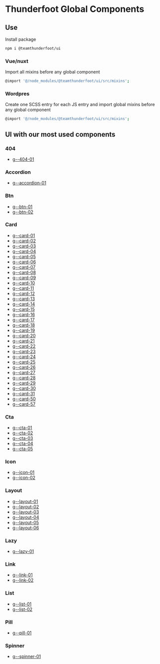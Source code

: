 # Thunderfoot Global Components

## Use
Install package
```sh
npm i @teamthunderfoot/ui
```

### Vue/nuxt
Import all mixins before any global component
```sh
@import '@/node_modules/@teamthunderfoot/ui/src/mixins';
```

### Wordpres
Create one SCSS entry for each JS entry and import global mixins before any global component
```sh
@import '@/node_modules/@teamthunderfoot/ui/src/mixins';
```

## UI with our most used components

### 404

- [g--404-01](https://github.com/team-thunderfoot/ui/blob/main/src/ui/404/404-01/readme.md)

### Accordion

- [g--accordion-01](https://github.com/team-thunderfoot/ui/blob/main/src/ui/accordion/accordion-01/readme.md)

### Btn

- [g--btn-01](https://github.com/team-thunderfoot/ui/blob/main/src/ui/btn/btn-01/readme.md)
- [g--btn-02](https://github.com/team-thunderfoot/ui/blob/main/src/ui/btn/btn-02/readme.md)

### Card

- [g--card-01](https://github.com/team-thunderfoot/ui/blob/main/src/ui/card/card-01/readme.md)
- [g--card-02](https://github.com/team-thunderfoot/ui/blob/main/src/ui/card/card-02/readme.md)
- [g--card-03](https://github.com/team-thunderfoot/ui/blob/main/src/ui/card/card-03/readme.md)
- [g--card-04](https://github.com/team-thunderfoot/ui/blob/main/src/ui/card/card-04/readme.md)
- [g--card-05](https://github.com/team-thunderfoot/ui/blob/main/src/ui/card/card-05/readme.md)
- [g--card-06](https://github.com/team-thunderfoot/ui/blob/main/src/ui/card/card-06/readme.md)
- [g--card-07](https://github.com/team-thunderfoot/ui/blob/main/src/ui/card/card-07/readme.md)
- [g--card-08](https://github.com/team-thunderfoot/ui/blob/main/src/ui/card/card-08/readme.md)
- [g--card-09](https://github.com/team-thunderfoot/ui/blob/main/src/ui/card/card-09/readme.md)
- [g--card-10](https://github.com/team-thunderfoot/ui/blob/main/src/ui/card/card-10/readme.md)
- [g--card-11](https://github.com/team-thunderfoot/ui/blob/main/src/ui/card/card-11/readme.md)
- [g--card-12](https://github.com/team-thunderfoot/ui/blob/main/src/ui/card/card-12/readme.md)
- [g--card-13](https://github.com/team-thunderfoot/ui/blob/main/src/ui/card/card-13/readme.md)
- [g--card-14](https://github.com/team-thunderfoot/ui/blob/main/src/ui/card/card-14/readme.md)
- [g--card-15](https://github.com/team-thunderfoot/ui/blob/main/src/ui/card/card-15/readme.md)
- [g--card-16](https://github.com/team-thunderfoot/ui/blob/main/src/ui/card/card-16/readme.md)
- [g--card-17](https://github.com/team-thunderfoot/ui/blob/main/src/ui/card/card-17/readme.md)
- [g--card-18](https://github.com/team-thunderfoot/ui/blob/main/src/ui/card/card-18/readme.md)
- [g--card-19](https://github.com/team-thunderfoot/ui/blob/main/src/ui/card/card-19/readme.md)
- [g--card-20](https://github.com/team-thunderfoot/ui/blob/main/src/ui/card/card-20/readme.md)
- [g--card-21](https://github.com/team-thunderfoot/ui/blob/main/src/ui/card/card-21/readme.md)
- [g--card-22](https://github.com/team-thunderfoot/ui/blob/main/src/ui/card/card-22/readme.md)
- [g--card-23](https://github.com/team-thunderfoot/ui/blob/main/src/ui/card/card-23/readme.md)
- [g--card-24](https://github.com/team-thunderfoot/ui/blob/main/src/ui/card/card-24/readme.md)
- [g--card-25](https://github.com/team-thunderfoot/ui/blob/main/src/ui/card/card-25/readme.md)
- [g--card-26](https://github.com/team-thunderfoot/ui/blob/main/src/ui/card/card-26/readme.md)
- [g--card-27](https://github.com/team-thunderfoot/ui/blob/main/src/ui/card/card-27/readme.md)
- [g--card-28](https://github.com/team-thunderfoot/ui/blob/main/src/ui/card/card-28/readme.md)
- [g--card-29](https://github.com/team-thunderfoot/ui/blob/main/src/ui/card/card-29/readme.md)
- [g--card-30](https://github.com/team-thunderfoot/ui/blob/main/src/ui/card/card-30/readme.md)
- [g--card-31](https://github.com/team-thunderfoot/ui/blob/main/src/ui/card/card-31/readme.md)
- [g--card-50](https://github.com/team-thunderfoot/ui/blob/main/src/ui/card/card-50/readme.md)
- [g--card-57](https://github.com/team-thunderfoot/ui/blob/main/src/ui/card/card-57/readme.md)

### Cta

- [g--cta-01](https://github.com/team-thunderfoot/ui/blob/main/src/ui/cta/cta-01/readme.md)
- [g--cta-02](https://github.com/team-thunderfoot/ui/blob/main/src/ui/cta/cta-02/readme.md)
- [g--cta-03](https://github.com/team-thunderfoot/ui/blob/main/src/ui/cta/cta-03/readme.md)
- [g--cta-04](https://github.com/team-thunderfoot/ui/blob/main/src/ui/cta/cta-04/readme.md)
- [g--cta-05](https://github.com/team-thunderfoot/ui/blob/main/src/ui/cta/cta-05/readme.md)

### Icon

- [g--icon-01](https://github.com/team-thunderfoot/ui/blob/main/src/ui/icon/icon-01/readme.md)
- [g--icon-02](https://github.com/team-thunderfoot/ui/blob/main/src/ui/icon/icon-02/readme.md)

### Layout

- [g--layout-01](https://github.com/team-thunderfoot/ui/tree/main/src/ui/layout/layout-01/readme.md)
- [g--layout-02](https://github.com/team-thunderfoot/ui/tree/main/src/ui/layout/layout-02/readme.md)
- [g--layout-03](https://github.com/team-thunderfoot/ui/tree/main/src/ui/layout/layout-03/readme.md)
- [g--layout-04](https://github.com/team-thunderfoot/ui/tree/main/src/ui/layout/layout-04/readme.md)
- [g--layout-05](https://github.com/team-thunderfoot/ui/tree/main/src/ui/layout/layout-05/readme.md)
- [g--layout-06](https://github.com/team-thunderfoot/ui/tree/main/src/ui/layout/layout-06/readme.md)

### Lazy

- [g--lazy-01](https://github.com/team-thunderfoot/ui/tree/main/src/ui/lazy/lazy-01/readme.md)

### Link

- [g--link-01](https://github.com/team-thunderfoot/ui/blob/main/src/ui/link/link-01/readme.md)
- [g--link-02](https://github.com/team-thunderfoot/ui/blob/main/src/ui/link/link-02/readme.md)

### List

- [g--list-01](https://github.com/team-thunderfoot/ui/blob/main/src/ui/list/g--list-01/readme.md)
- [g--list-02](https://github.com/team-thunderfoot/ui/blob/main/src/ui/list/g--list-02/readme.md)

### Pill

- [g--pill-01](https://github.com/team-thunderfoot/ui/blob/main/src/ui/pill/pill-01/readme.md)

### Spinner

- [g--spinner-01](https://github.com/team-thunderfoot/ui/blob/main/src/ui/spinner/spinner-01/readme.md)